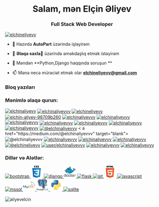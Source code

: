 <h1 align="center">Salam, mən Elçin Əliyev</h1>
<h3 align="center">Full Stack Web Developer</h3>

<p align="left"> <a href="https: //twitter.com/elchineliyevv" target="blank"><img src="https://img.shields.io/twitter/follow/elchineliyevv?logo=twitter&style=for-the-badge" alt="elchineliyevv" /></a> </p>

- 🔭 Hazırda **AutoPart** üzərində işləyirəm

- 👯 ​​**Əlaqə saxla🙂** üzərində əməkdaşlıq etmək istəyirəm

- 💬 Məndən **Python,Django haqqında soruşun **

- 📫 Mənə necə müraciət etmək olar **elchineliyevv@gmail.com**

### Bloq yazıları
<!-- BLOG-POST-LIST:START -->
<!-- BLOG-POST-LIST:END -->

<h3 align="left">Mənimlə əlaqə qurun:</h3>
<p align="left">
<a href="https://codepen.io/elchinaliyevv" target="blank"><img align=" center" src="https://raw.githubusercontent.com/rahuldkjain/github-profile-readme-generator/master/src/images/icons/Social/codepen.svg" alt="elchinaliyevv" hündürlük="30" eni ="40" /></a>
<a href="https://dev.to/elchinaliyevvv" target="blank"><img align="center" src="https://raw.githubusercontent.com /rahuldkjain/github-profile-readme-generator/master/src/images/icons/Social/devto.svg" alt="elchinaliyevvv" height="30" width="40" /></a>
<a href= "https://twitter.com/elchineliyevv" target="blank"><img align="center" src="https://raw.githubusercontent.com/rahuldkjain/github-profile-readme-generator/master/src /images/icons/Social/twitter.svg" alt="elchineliyevv" height="30" width="40" /></a>
<a href="https://linkedin.com/in/elchin-aliyev -98709b260" target="blank"><img align="center" src="https://raw.githubusercontent.com/rahuldkjain/github-profile-readme-generator/master/src/images/icons/Social/linked -in-alt.svg" alt="elchin-aliyev-98709b260" height="30" width="40" /></a>
<a href="https://stackoverflow.com/users/elchinaliyevvv" hədəfi ="blank"><img align="center" src="https://raw.githubusercontent.com/rahuldkjain/github-profile-readme-generator/master/src/images/icons/Social/stack-overflow.svg " alt="elchinaliyevvv" height="30" width="40" /></a>
<a href="https://codesandbox.com/elchinaliyevvv" target="blank"><img align="center" src="https://raw.githubusercontent.com/rahuldkjain/github-profile-readme-generator/master/src/images/icons/Social/codesandbox.svg" alt="elchinaliyevvv" height="30" width="40" /></a>
<a href="https://kaggle.com/elchinaliyevvv" target="blank"><img align="center " src="https://raw.githubusercontent.com/rahuldkjain/github-profile-readme-generator/master/src/images/icons/Social/kaggle.svg" alt="elchinaliyevvv" height="30" eni= "40" /></a>
<a href="https://fb.com/elchinaliyevvv" target="blank"><img align="center" src="https://raw.githubusercontent.com/ rahuldkjain/github-profile-readme-generator/master/src/images/icons/Social/facebook.svg" alt="elchinaliyevvv" height="30" width="40" /></a>
<a href="https://instagram.com/elchinaliyevvv" target="blank"><img align="center" src="https://raw.githubusercontent.com/rahuldkjain/github-profile-readme-generator /master/src/images/icons/Social/instagram.svg" alt="elchinaliyevvv" height="30" width="40" /></a>
<a href="https://dribbble.com/elchinaliyevvv " target="blank"><img align="center" src="https://raw.githubusercontent.com/rahuldkjain/github-profile-readme-generator/master/src/images/icons/Social/dribbble.svg " alt="elchinaliyevvv" height="30" width="40" /></a>
<a href="https://www.behance.net/elchinaliyevvv" target="blank"><img align=" center" src="https://raw.githubusercontent.com/rahuldkjain/github-profile-readme-generator/master/src/images/icons/Social/behance.svg" alt="elchinaliyevvv" hündürlük="30" eni ="40" /></a>
<a href="https://hashnode.com/@elchinaliyevvv" target="blank"><img align="center" src="https://raw.githubusercontent. com/rahuldkjain/github-profile-readme-generator/master/src/images/icons/Social/hashnode.svg" alt="@elchinaliyevvv" height="30" width="40" /></a> <
a href="https://medium.com/@elchinaliyevvv" target="blank"><img align="center" src="https://raw.githubusercontent.com/rahuldkjain/github-profile-readme-generator/ master/src/images/icons/Social/medium.svg" alt="@elchinaliyevvv" height="30" width="40" /></a>
<a href="https://www.codechef.com /users/elchinaliyevvv" target="blank"><img align="center" src="https://cdn.jsdelivr.net/npm/simple-icons@3.1.0/icons/codechef.svg" alt=" elchinaliyevvv" height="30" width="40" /></a>
<a href="https://www.hackerrank.com/elchinaliyevvv" target="blank"><img align="center" src= "https://raw.githubusercontent.com/rahuldkjain/github-profile-readme-generator/master/src/images/icons/Social/hackerrank.svg" alt="elchinaliyevvv" height="30" width="40" /></a>
<a href="https://www.leetcode.com/elchinaliyevvv" target="blank"><img align="center" src="https://raw.githubusercontent.com/rahuldkjain /github-profile-readme-generator/master/src/images/icons/Social/leet-code.svg" alt="elchinaliyevvv" height="30" width="40" /></a>
<a href= "https://www.hackerearth.com/@elchineliyevv" target="blank"><img align="center" src="https://raw.githubusercontent.com/rahuldkjain/github-profile-readme-generator/master/src/images/icons/Social/hackerearth.svg" alt="@elchineliyevv" height="30" width="40" /></a>
<a href="https://auth.geeksforgeeks.org/user/user/elchinaliyevvv" target="blank"><img align="center" src="https://raw.githubusercontent.com/rahuldkjain/github -profile-readme-generator/master/src/images/icons/Social/geeks-for-geeks.svg" alt="user/elchinaliyevvv" height="30" width="40" /></a>
<a href="https://www.topcoder.com/members/elchinaliyevvv" target="blank"><img align="center" src="https://raw.githubusercontent.com/rahuldkjain/github-profile -readme-generator/master/src/images/icons/Social/topcoder.svg" alt="elchinaliyevvv" height="30" width="40" /></a>
<a href="https://discord" .gg/elchinaliyevvv" target="blank"><img align="center" src="https://raw.githubusercontent.com/rahuldkjain/github-profile-readme-generator/master/src/images/icons/Social /discord.svg" alt="elchinaliyevvv" height="30" width="40" /></a>
</p>

<h3 align="left">Dillər və Alətlər:</h3>
<p align="left"> <a href="https://getbootstrap.com" target="_blank" rel="noreferrer"> <img src="https://raw.githubusercontent.com/devicons/devicon /master/icons/bootstrap/bootstrap-plain-wordmark.svg" alt="bootstrap" width="40" height="40"/> </a> <a href="https://www.w3schools.com /css/" target="_blank" rel="noreferrer"> <img src="https://raw.githubusercontent.com/devicons/devicon/master/icons/css3/css3-original-wordmark.svg" alt= "css3" width="40" height="40"/> </a> <a href="https://www.djangoproject.com/" target="_blank" rel="noreferrer"> <img src= "https://cdn.worldvectorlogo.com/logos/django.svg" alt="django" width="40" height="40"/> </a> <a href="https://www.docker .com/" target="_blank" rel="noreferrer"> <img src="https://raw.githubusercontent.com/devicons/devicon/master/icons/docker/docker-original-wordmark.svg" alt= "docker" width="40" height="40"/> </a> <a href="https://flask.palletsprojects.com/" target="_blank" rel="noreferrer"> <img src= "https://www.vectorlogo.zone/logos/pocoo_flask/pocoo_flask-icon.svg" alt="flask" width="40" height="40"/> </a> <a href="https:/ /git-scm.com/" target="_blank" rel="noreferrer"> <img src="https://www.vectorlogo.zone/logos/git-scm/git-scm-icon.svg" alt= "git" width="40" height="40"/> </a> <a href="https://www.w3.org/html/" target="_blank" rel="noreferrer"> <img src="https://raw.githubusercontent.com/devicons/devicon/master/icons/html5/html5-original-wordmark.svg" alt="html5" width="40" height="40"/> </ a> <a href="https://developer.mozilla.org/en-US/docs/Web/JavaScript" target="_blank" rel="noreferrer"> <img src="https://raw.githubusercontent .com/devicons/devicon/master/icons/javascript/javascript-original.svg" alt="javascript" width="40" height="40"/> </a> <a href="https://www .microsoft.com/en-us/sql-server" target="_blank" rel="noreferrer"> <img src="https://www.svgrepo.com/show/303229/microsoft-sql-server-logo .svg" alt="mssql" width="40" height="40"/> </a> <a href="https://www.mysql.com/" target="_blank" rel="noreferrer"> <img src="https://raw.githubusercontent.com/devicons/devicon/master/icons/mysql/mysql-original-wordmark.svg" alt="mysql" width="40" height="40"/> </a> <a href="https://www.postgresql.org" target="_blank" rel="noreferrer"> <img src="https://raw.githubusercontent.com/devicons/devicon/master /icons/postgresql/postgresql-original-wordmark.svg" alt="postgresql" width="40" height="40"/> </a> <a href="https://www.python.org" hədəfi ="_blank" rel="noreferrer"> <img src="https://raw.githubusercontent.com/devicons/devicon/master/icons/python/python-original.svg" alt="python" eni="40" " height="40"/> </a> <a href="https://www.sqlite.org/" target="_blank" rel="noreferrer"> <img src="https://www. vectorlogo.zone/logos/sqlite/sqlite-icon.svg" alt="sqlite" width="40" height="40"/> </a> </p>

<p><img align="center" src="https://github-readme-streak-stats.herokuapp.com/?user=aliyevelcin&" alt="aliyevelcin" /></p>
